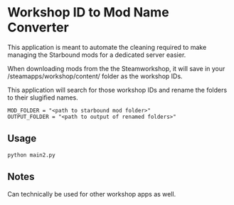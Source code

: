 # Workshop ID to Mod Name Converter

This application is meant to automate the cleaning required to make
managing the Starbound mods for a dedicated server easier.

When downloading mods from the the Steamworkshop, it will save in your /steamapps/workshop/content/
folder as the workshop IDs.

This application will search for those workshop IDs and rename the folders to their slugified
names.

```
MOD_FOLDER = "<path to starbound mod folder>"
OUTPUT_FOLDER = "<path to output of renamed folders>"
```

## Usage

`python main2.py`

## Notes
Can technically be used for other workshop apps as well.
